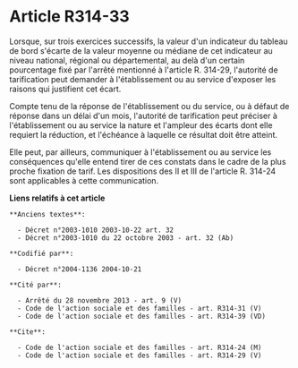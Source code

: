 # Article R314-33

Lorsque, sur trois exercices successifs, la valeur d'un indicateur du tableau de bord s'écarte de la valeur moyenne ou
médiane de cet indicateur au niveau national, régional ou départemental, au delà d'un certain pourcentage fixé par l'arrêté
mentionné à l'article R. 314-29, l'autorité de tarification peut demander à l'établissement ou au service d'exposer les
raisons qui justifient cet écart.

Compte tenu de la réponse de l'établissement ou du service, ou à défaut de réponse dans un délai d'un mois, l'autorité de
tarification peut préciser à l'établissement ou au service la nature et l'ampleur des écarts dont elle requiert la réduction,
et l'échéance à laquelle ce résultat doit être atteint.

Elle peut, par ailleurs, communiquer à l'établissement ou au service les conséquences qu'elle entend tirer de ces constats
dans le cadre de la plus proche fixation de tarif. Les dispositions des II et III de l'article R. 314-24 sont applicables à
cette communication.

**Liens relatifs à cet article**

	**Anciens textes**:

	  - Décret n°2003-1010 2003-10-22 art. 32
	  - Décret n°2003-1010 du 22 octobre 2003 - art. 32 (Ab)

	**Codifié par**:

	  - Décret n°2004-1136 2004-10-21

	**Cité par**:

	  - Arrêté du 28 novembre 2013 - art. 9 (V)
	  - Code de l'action sociale et des familles - art. R314-31 (V)
	  - Code de l'action sociale et des familles - art. R314-39 (VD)

	**Cite**:

	  - Code de l'action sociale et des familles - art. R314-24 (M)
	  - Code de l'action sociale et des familles - art. R314-29 (V)
